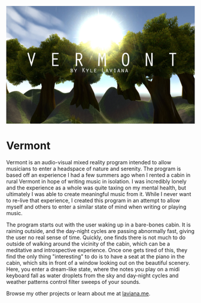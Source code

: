 ![alt text](https://github.com/klaviana/Vermont/blob/master/vermont.jpg "Vermont")

# Vermont

Vermont is an audio-visual mixed reality program intended to allow musicians to enter a headspace of nature and serenity. The program is based off an experience I had a few summers ago when I rented a cabin in rural Vermont in hope of writing music in isolation. I was incredibly lonely and the experience as a whole was quite taxing on my mental health, but ultimately I was able to create meaningful music from it. While I never want to re-live that experience, I created this program in an attempt to allow myself and others to enter a similar state of mind when writing or playing music.

The program starts out with the user waking up in a bare-bones cabin. It is raining outside, and the day-night cycles are passing abnormally fast, giving the user no real sense of time. Quickly, one finds there is not much to do outside of walking around the vicinity of the cabin, which can be a meditative and introspective experience. Once one gets tired of this, they find the only thing "interesting" to do is to have a seat at the piano in the cabin, which sits in front of a window looking out on the beautiful scenery. Here, you enter a dream-like state, where the notes you play on a midi keyboard fall as water droplets from the sky and day-night cycles and weather patterns control filter sweeps of your sounds.

Browse my other projects or learn about me at [laviana.me](https://laviana.me).
